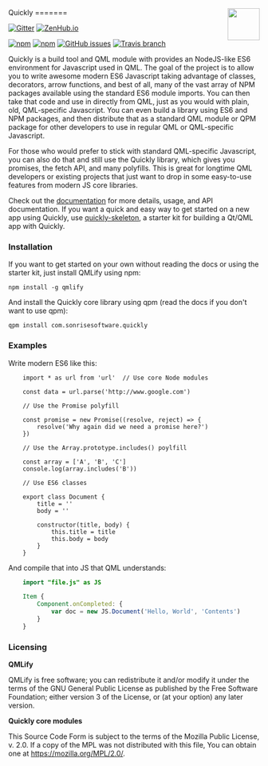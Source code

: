 <span>
  <img src="logo.png" height="64px" align="right"/>
</span>
Quickly
=======

[![Gitter](https://img.shields.io/gitter/room/quickly/quickly.svg)](https://gitter.im/quickly/quickly)
[![ZenHub.io](https://img.shields.io/badge/supercharged%20by-zenhub.io-blue.svg)](https://zenhub.io)


[![npm](https://img.shields.io/npm/v/qmlify.svg)](https://www.npmjs.com/package/qmlify)
[![npm](https://img.shields.io/npm/dt/qmlify.svg)](https://www.npmjs.com/package/qmlify)
[![GitHub issues](https://img.shields.io/github/issues/quickly/quickly.svg)](https://github.com/quickly/quickly/issues)
[![Travis branch](https://img.shields.io/travis/quickly/quickly/master.svg)](https://travis-ci.org/quickly/quickly)

Quickly is a build tool and QML module with provides an NodeJS-like ES6 environment for Javascript used in QML. The goal of the project is to allow you to write awesome modern ES6 Javascript taking advantage of classes, decorators, arrow functions, and best of all, many of the vast array of NPM packages available using the standard ES6 module imports. You can then take that code and use in directly from QML, just as you would with plain, old, QML-specific Javascript. You can even build a library using ES6 and NPM packages, and then distribute that as a standard QML module or QPM package for other developers to use in regular QML or QML-specific Javascript.

For those who would prefer to stick with standard QML-specific Javascript, you can also do that and still use the Quickly library, which gives you promises, the fetch API, and many polyfills. This is great for longtime QML developers or existing projects that just want to drop in some easy-to-use features from modern JS core libraries.

Check out the [documentation](http://quickly.readthedocs.org/en/latest/) for more details, usage, and API documentation. If you want a quick and easy way to get started on a new app using Quickly, use [quickly-skeleton](https://github.com/quickly/quickly-skeleton), a starter kit for building a Qt/QML app with Quickly.

### Installation

If you want to get started on your own without reading the docs or using the starter kit, just install QMLify using npm:

    npm install -g qmlify

And install the Quickly core library using qpm (read the docs if you don't want to use qpm):

    qpm install com.sonrisesoftware.quickly

### Examples

Write modern ES6 like this:

```es6
    import * as url from 'url'  // Use core Node modules

    const data = url.parse('http://www.google.com')

    // Use the Promise polyfill

    const promise = new Promise((resolve, reject) => {
        resolve('Why again did we need a promise here?')
    })

    // Use the Array.prototype.includes() poylfill

    const array = ['A', 'B', 'C']
    console.log(array.includes('B'))

    // Use ES6 classes

    export class Document {
        title = ''
        body = ''

        constructor(title, body) {
            this.title = title
            this.body = body
        }
    }
```

And compile that into JS that QML understands:

```qml
    import "file.js" as JS

    Item {
        Component.onCompleted: {
            var doc = new JS.Document('Hello, World', 'Contents')
        }
    }
```

### Licensing

**QMLify**

QMLify is free software; you can redistribute it and/or modify it under the terms of the GNU General Public License as published by the Free Software Foundation; either version 3 of the License, or (at your option) any later version.

**Quickly core modules**

This Source Code Form is subject to the terms of the Mozilla Public License, v. 2.0. If a copy of the MPL was not distributed with this file, You can obtain one at https://mozilla.org/MPL/2.0/.
